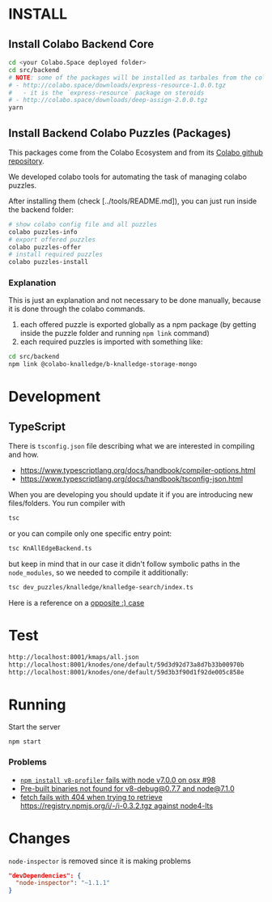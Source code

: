 # 	INSTALL

## Install Colabo Backend Core

```sh
cd <your Colabo.Space deployed folder>
cd src/backend
# NOTE: some of the packages will be installed as tarbales from the colabo.space website
# - http://colabo.space/downloads/express-resource-1.0.0.tgz
#   - it is the `express-resource` package on steroids
# - http://colabo.space/downloads/deep-assign-2.0.0.tgz
yarn
```

## Install Backend Colabo Puzzles (Packages)

This packages come from the Colabo Ecosystem and from its [Colabo github repository](https://github.com/Cha-OS/colabo).

We developed colabo tools for automating the task of managing colabo puzzles.

After installing them (check [../tools/README.md]), you can just run inside the backend folder:

```sh
# show colabo config file and all puzzles
colabo puzzles-info
# export offered puzzles
colabo puzzles-offer
# install required puzzles
colabo puzzles-install
```

### Explanation

This is just an explanation and not necessary to be done manually, because it is done through the colabo commands.

1. each offered puzzle is exported globally as a npm package (by getting inside the puzzle folder and running `npm link` command)
2. each required puzzles is imported with something like:

```sh
cd src/backend
npm link @colabo-knalledge/b-knalledge-storage-mongo
```

# Development

## TypeScript

There is `tsconfig.json` file describing what we are interested in compiling and how.

+ https://www.typescriptlang.org/docs/handbook/compiler-options.html
+ https://www.typescriptlang.org/docs/handbook/tsconfig-json.html

When you are developing you should update it if you are introducing new files/folders. You run compiler with

```sh
tsc
```

or you can compile only one specific entry point:

```sh
tsc KnAllEdgeBackend.ts
```

but keep in mind that in our case it didn't follow symbolic paths in the `node_modules`, so we needed to compile it additionally:

```sh
tsc dev_puzzles/knalledge/knalledge-search/index.ts
```
Here is a reference on a [opposite :) case](https://github.com/Microsoft/TypeScript/issues/9552)

# Test

```sh
http://localhost:8001/kmaps/all.json
http://localhost:8001/knodes/one/default/59d3d92d73a8d7b33b00970b
http://localhost:8001/knodes/one/default/59d3b3f90d1f92de005c858e
```

# Running

Start the server

```
npm start
```

### Problems

- [`npm install v8-profiler` fails with node v7.0.0 on osx #98](https://github.com/node-inspector/v8-profiler/issues/98)
- [Pre-built binaries not found for v8-debug@0.7.7 and node@7.1.0](https://github.com/node-inspector/node-inspector/issues/950)
- [fetch fails with 404 when trying to retrieve https://registry.npmjs.org/i/-/i-0.3.2.tgz against node4-lts](https://github.com/npm/npm/issues/14025)

# Changes

`node-inspector` is removed since it is making problems

```json
"devDependencies": {
  "node-inspector": "~1.1.1"
}
```